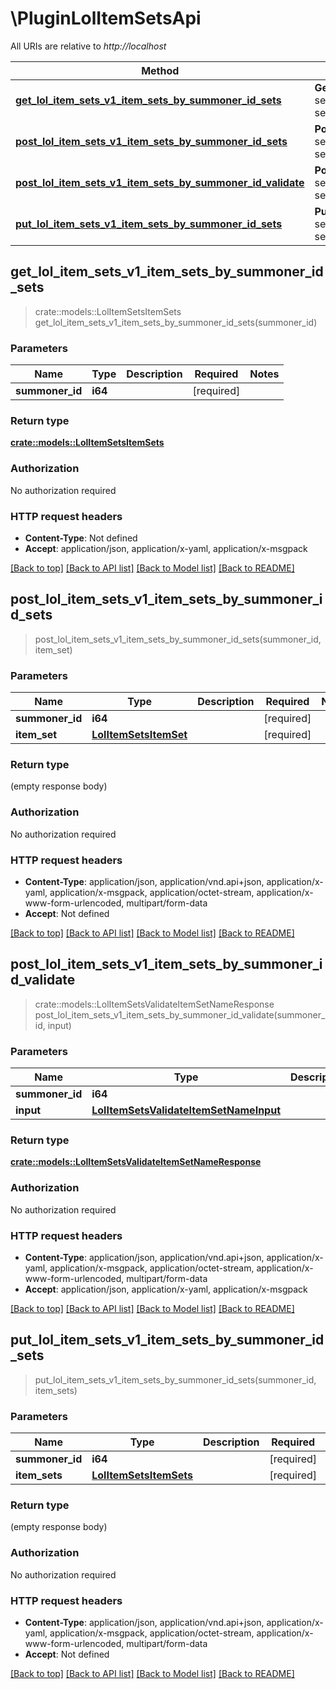 # \PluginLolItemSetsApi

All URIs are relative to *http://localhost*

Method | HTTP request | Description
------------- | ------------- | -------------
[**get_lol_item_sets_v1_item_sets_by_summoner_id_sets**](PluginLolItemSetsApi.md#get_lol_item_sets_v1_item_sets_by_summoner_id_sets) | **Get** /lol-item-sets/v1/item-sets/{summonerId}/sets | 
[**post_lol_item_sets_v1_item_sets_by_summoner_id_sets**](PluginLolItemSetsApi.md#post_lol_item_sets_v1_item_sets_by_summoner_id_sets) | **Post** /lol-item-sets/v1/item-sets/{summonerId}/sets | 
[**post_lol_item_sets_v1_item_sets_by_summoner_id_validate**](PluginLolItemSetsApi.md#post_lol_item_sets_v1_item_sets_by_summoner_id_validate) | **Post** /lol-item-sets/v1/item-sets/{summonerId}/validate | 
[**put_lol_item_sets_v1_item_sets_by_summoner_id_sets**](PluginLolItemSetsApi.md#put_lol_item_sets_v1_item_sets_by_summoner_id_sets) | **Put** /lol-item-sets/v1/item-sets/{summonerId}/sets | 



## get_lol_item_sets_v1_item_sets_by_summoner_id_sets

> crate::models::LolItemSetsItemSets get_lol_item_sets_v1_item_sets_by_summoner_id_sets(summoner_id)


### Parameters


Name | Type | Description  | Required | Notes
------------- | ------------- | ------------- | ------------- | -------------
**summoner_id** | **i64** |  | [required] |

### Return type

[**crate::models::LolItemSetsItemSets**](LolItemSetsItemSets.md)

### Authorization

No authorization required

### HTTP request headers

- **Content-Type**: Not defined
- **Accept**: application/json, application/x-yaml, application/x-msgpack

[[Back to top]](#) [[Back to API list]](../README.md#documentation-for-api-endpoints) [[Back to Model list]](../README.md#documentation-for-models) [[Back to README]](../README.md)


## post_lol_item_sets_v1_item_sets_by_summoner_id_sets

> post_lol_item_sets_v1_item_sets_by_summoner_id_sets(summoner_id, item_set)


### Parameters


Name | Type | Description  | Required | Notes
------------- | ------------- | ------------- | ------------- | -------------
**summoner_id** | **i64** |  | [required] |
**item_set** | [**LolItemSetsItemSet**](LolItemSetsItemSet.md) |  | [required] |

### Return type

 (empty response body)

### Authorization

No authorization required

### HTTP request headers

- **Content-Type**: application/json, application/vnd.api+json, application/x-yaml, application/x-msgpack, application/octet-stream, application/x-www-form-urlencoded, multipart/form-data
- **Accept**: Not defined

[[Back to top]](#) [[Back to API list]](../README.md#documentation-for-api-endpoints) [[Back to Model list]](../README.md#documentation-for-models) [[Back to README]](../README.md)


## post_lol_item_sets_v1_item_sets_by_summoner_id_validate

> crate::models::LolItemSetsValidateItemSetNameResponse post_lol_item_sets_v1_item_sets_by_summoner_id_validate(summoner_id, input)


### Parameters


Name | Type | Description  | Required | Notes
------------- | ------------- | ------------- | ------------- | -------------
**summoner_id** | **i64** |  | [required] |
**input** | [**LolItemSetsValidateItemSetNameInput**](LolItemSetsValidateItemSetNameInput.md) |  | [required] |

### Return type

[**crate::models::LolItemSetsValidateItemSetNameResponse**](LolItemSetsValidateItemSetNameResponse.md)

### Authorization

No authorization required

### HTTP request headers

- **Content-Type**: application/json, application/vnd.api+json, application/x-yaml, application/x-msgpack, application/octet-stream, application/x-www-form-urlencoded, multipart/form-data
- **Accept**: application/json, application/x-yaml, application/x-msgpack

[[Back to top]](#) [[Back to API list]](../README.md#documentation-for-api-endpoints) [[Back to Model list]](../README.md#documentation-for-models) [[Back to README]](../README.md)


## put_lol_item_sets_v1_item_sets_by_summoner_id_sets

> put_lol_item_sets_v1_item_sets_by_summoner_id_sets(summoner_id, item_sets)


### Parameters


Name | Type | Description  | Required | Notes
------------- | ------------- | ------------- | ------------- | -------------
**summoner_id** | **i64** |  | [required] |
**item_sets** | [**LolItemSetsItemSets**](LolItemSetsItemSets.md) |  | [required] |

### Return type

 (empty response body)

### Authorization

No authorization required

### HTTP request headers

- **Content-Type**: application/json, application/vnd.api+json, application/x-yaml, application/x-msgpack, application/octet-stream, application/x-www-form-urlencoded, multipart/form-data
- **Accept**: Not defined

[[Back to top]](#) [[Back to API list]](../README.md#documentation-for-api-endpoints) [[Back to Model list]](../README.md#documentation-for-models) [[Back to README]](../README.md)


